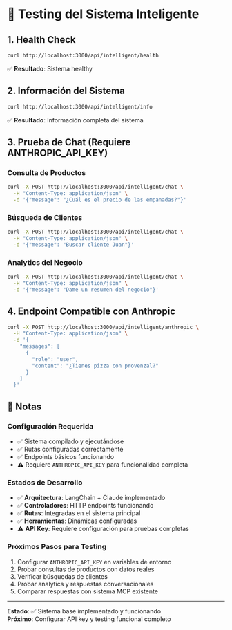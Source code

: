 # 🧪 Testing del Sistema Inteligente

## 1. Health Check
```bash
curl http://localhost:3000/api/intelligent/health
```
✅ **Resultado**: Sistema healthy

## 2. Información del Sistema
```bash
curl http://localhost:3000/api/intelligent/info
```
✅ **Resultado**: Información completa del sistema

## 3. Prueba de Chat (Requiere ANTHROPIC_API_KEY)

### Consulta de Productos
```bash
curl -X POST http://localhost:3000/api/intelligent/chat \
  -H "Content-Type: application/json" \
  -d '{"message": "¿Cuál es el precio de las empanadas?"}'
```

### Búsqueda de Clientes
```bash
curl -X POST http://localhost:3000/api/intelligent/chat \
  -H "Content-Type: application/json" \
  -d '{"message": "Buscar cliente Juan"}'
```

### Analytics del Negocio
```bash
curl -X POST http://localhost:3000/api/intelligent/chat \
  -H "Content-Type: application/json" \
  -d '{"message": "Dame un resumen del negocio"}'
```

## 4. Endpoint Compatible con Anthropic
```bash
curl -X POST http://localhost:3000/api/intelligent/anthropic \
  -H "Content-Type: application/json" \
  -d '{
    "messages": [
      {
        "role": "user",
        "content": "¿Tienes pizza con provenzal?"
      }
    ]
  }'
```

## 📝 Notas

### Configuración Requerida
- ✅ Sistema compilado y ejecutándose
- ✅ Rutas configuradas correctamente  
- ✅ Endpoints básicos funcionando
- ⚠️ Requiere `ANTHROPIC_API_KEY` para funcionalidad completa

### Estados de Desarrollo
- ✅ **Arquitectura**: LangChain + Claude implementado
- ✅ **Controladores**: HTTP endpoints funcionando
- ✅ **Rutas**: Integradas en el sistema principal
- ✅ **Herramientas**: Dinámicas configuradas
- ⚠️ **API Key**: Requiere configuración para pruebas completas

### Próximos Pasos para Testing
1. Configurar `ANTHROPIC_API_KEY` en variables de entorno
2. Probar consultas de productos con datos reales
3. Verificar búsquedas de clientes
4. Probar analytics y respuestas conversacionales
5. Comparar respuestas con sistema MCP existente

---

**Estado**: ✅ Sistema base implementado y funcionando  
**Próximo**: Configurar API key y testing funcional completo
